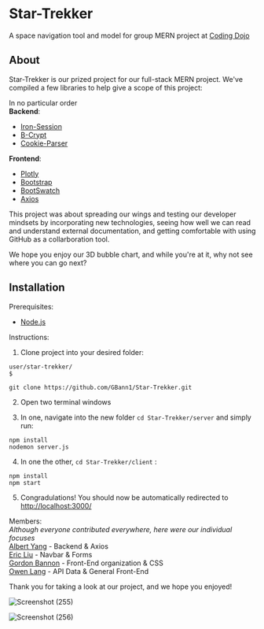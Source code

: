 # Star-Trekker
A space navigation tool and model for group MERN project at [Coding Dojo](https://www.codingdojo.com)

## About
Star-Trekker is our prized project for our full-stack MERN project. We've compiled a few libraries to help give a scope of this project:

In no particular order\
**Backend**:
- [Iron-Session](https://github.com/vvo/iron-session)
- [B-Crypt](https://github.com/kelektiv/node.bcrypt.js)
- [Cookie-Parser](https://github.com/expressjs/cookie-parser)

**Frontend**:
- [Plotly](https://plotly.com/javascript/)
- [Bootstrap](https://getbootstrap.com)
- [BootSwatch](https://bootswatch.com)
- [Axios](https://github.com/axios/axios#example)

This project was about spreading our wings and testing our developer mindsets by incorporating new technologies, seeing how well we can read and understand external documentation, and getting comfortable with using GitHub as a collarboration tool.

We hope you enjoy our 3D bubble chart, and while you're at it, why not see where you can go next?

## Installation
Prerequisites: 
- [Node.js](https://nodejs.org/en)

Instructions:
1. Clone project into your desired folder:
```
user/star-trekker/
$
```
```
git clone https://github.com/GBann1/Star-Trekker.git
```
2. Open two terminal windows

3. In one, navigate into the new folder `cd Star-Trekker/server` and simply run:
```
npm install
nodemon server.js
```
4. In one the other, `cd Star-Trekker/client` :
```
npm install
npm start
```
5. Congradulations! You should now be automatically redirected to [http://localhost:3000/](http://localhost:3000/)


Members:\
*Although everyone contributed everywhere, here were our individual focuses*\
[Albert Yang](https://github.com/Albertyang1112) - Backend & Axios\
[Eric Liu](https://github.com/EricLiu27) - Navbar & Forms\
[Gordon Bannon](https://github.com/GBann1) - Front-End organization & CSS\
[Owen Lang](https://github.com/owenlang66) - API Data & General Front-End

Thank you for taking a look at our project, and we hope you enjoyed!


![Screenshot (255)](https://github.com/GBann1/Star-Trekker/assets/135743320/22cc4eef-f053-45c7-b21d-7d9daa3c6456)

![Screenshot (256)](https://github.com/GBann1/Star-Trekker/assets/135743320/275fda2d-b7fe-40b1-aad5-cb7fa87077d0)

